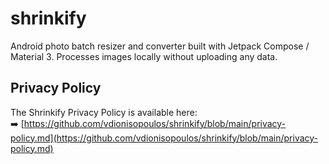 # shrinkify
Android photo batch resizer and converter built with Jetpack Compose / Material 3.   Processes images locally without uploading any data.

## Privacy Policy
The Shrinkify Privacy Policy is available here:  
➡️ [https://github.com/vdionisopoulos/shrinkify/blob/main/privacy-policy.md](https://github.com/vdionisopoulos/shrinkify/blob/main/privacy-policy.md)
